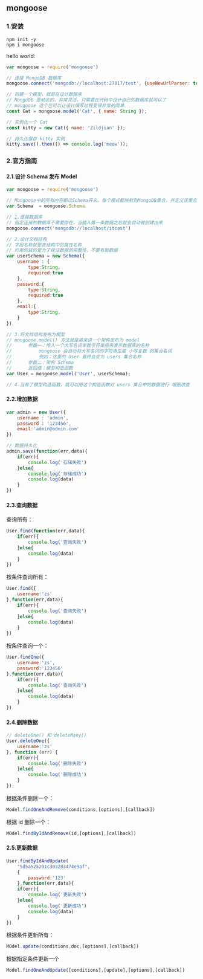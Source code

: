 ## mongoose

### 1.安装

```shell
npm init -y
npm i mongoose
```

hello world:

```javascript
var mongoose = require('mongoose')

// 连接 MongoDB 数据库
mongoose.connect('mongodb://localhost:27017/test', {useNewUrlParser: true});

// 创建一个模型，就是在设计数据库
// MongoDB 是动态的，非常灵活，只需要在代码中设计自己的数据库就可以了
// mongoose 这个包可以让设计编写过程变得非常的简单
const Cat = mongoose.model('Cat', { name: String });

// 实例化一个 Cat
const kitty = new Cat({ name: 'Zildjian' });

// 持久化保存 kitty 实例
kitty.save().then(() => console.log('meow'));
```

### 2.官方指南

#### 2.1.设计 Schema 发布 Model

```javascript
var mongoose = require('mongoose')

// Mongoose中的所有内容都以Schema开头。每个模式都映射到MongoDB集合，并定义该集合中文档的形状。
var Schema  = mongoose.Schema

// 1.连接数据库
// 指定连接的数据库不需要存在，当插入第一条数据之后就会自动被创建出来
mongoose.connect('mongodb://localhost/itcast')

// 2.设计文档结构
// 字段名称就是表结构中的属性名称
// 约束的目的是为了保证数据的完整性，不要有脏数据
var userSchema = new Schema({
    username : {
        type:String,
        required:true
    },
    password:{
        type:String,
        required:true
    },
    email:{
        type:String,
    }
})

// 3.将文档结构发布为模型
// mongoose.model() 方法就是用来讲一个架构发布为 model
//      参数一：传入一个大写名词单数字符串用来表示数据库的名称
//          mongoose 会自动将大写名词的字符串生成 小写复数 的集合名词
//          例如：这里的 User 最终会变为 users 集合名称
//      参数二：架构 Schema
//      返回值：模型构造函数
var User = mongoose.model('User', userSchema);

// 4.当有了模型构造函数，就可以用这个构造函数对 users 集合中的数据进行 增删改查

```

#### 2.2.增加数据

```javascript
var admin = new User({
    username : 'admin',
    password : '123456',
    email:'admin@admin.com'
})

// 数据持久化
admin.save(function(err,data){
    if(err){
        console.log('存储失败')
    }else{
        console.log('存储成功')
        console.log(data)
    }
})
```

#### 2.3.查询数据

查询所有：

```javascript
User.find(function(err,data){
    if(err){
        console.log('查询失败')
    }else{
        console.log(data)
    }
})
```

按条件查询所有：

```javascript
User.find({
    username:'zs'
},function(err,data){
    if(err){
        console.log('查询失败')
    }else{
        console.log(data)
    }
})
```

按条件查询一个：	

```javascript
User.findOne({
    username:'zs',
    password:'123456'
},function(err,data){
    if(err){
        console.log('查询失败')
    }else{
        console.log(data)
    }
})
```

#### 2.4.删除数据

```javascript
// deleteOne() 和 deleteMany()
User.deleteOne({
    username:'zs'
}, function (err) {
    if(err){
        console.log('删除失败')
    }else{
        console.log('删除成功')
    }
});
```

根据条件删除一个：

```javascript
Model.findOneAndRemove(conditions,[options],[callback])
```

根据 id 删除一个：

```javascript
MOdel.findByIdAndRemove(id,[options],[callback])
```

#### 2.5.更新数据

```javascript
User.findByIdAndUpdate(
    "5d5a525201c303283474e9af",
    {
        password:'123'
    },function(err,data){
    if(err){
        console.log('更新失败')
    }else{
        console.log('更新成功')
        console.log(data)
    }
})
```

根据条件更新所有：

```javascript
MOdel.update(conditions,doc,[options],[callback])
```

根据指定条件更新一个

```javascript
Model.findOneAndUpdate([conditions],[update],[options],[callback])
```

